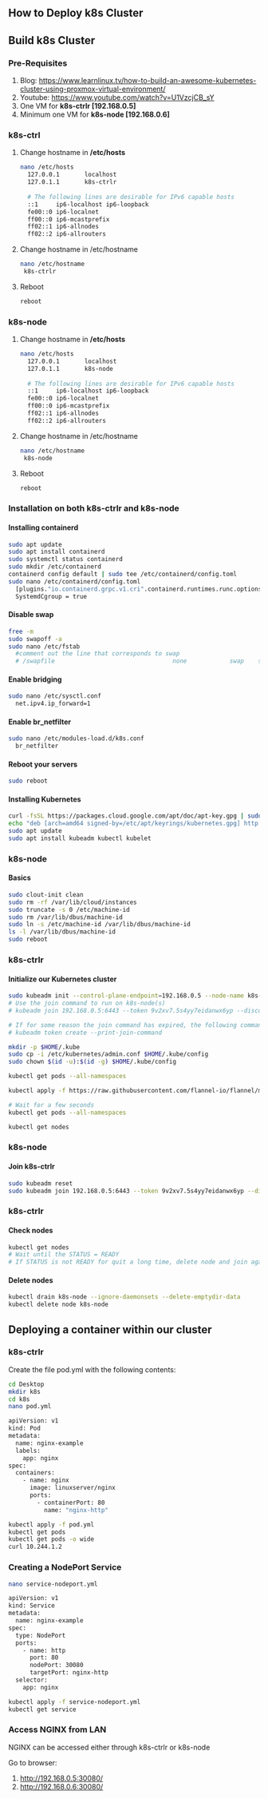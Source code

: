 ## How to Deploy k8s Cluster

## Build k8s Cluster

### Pre-Requisites

1. Blog: https://www.learnlinux.tv/how-to-build-an-awesome-kubernetes-cluster-using-proxmox-virtual-environment/
2. Youtube: https://www.youtube.com/watch?v=U1VzcjCB_sY
3. One VM for **k8s-ctrlr [192.168.0.5]**
4. Minimum one VM for **k8s-node [192.168.0.6]**

### k8s-ctrl

1. Change hostname in **/etc/hosts**

    ```bash
    nano /etc/hosts
      127.0.0.1       localhost
      127.0.1.1       k8s-ctrlr              
      
      # The following lines are desirable for IPv6 capable hosts
      ::1     ip6-localhost ip6-loopback
      fe00::0 ip6-localnet
      ff00::0 ip6-mcastprefix
      ff02::1 ip6-allnodes
      ff02::2 ip6-allrouters
    ```

2. Change hostname in /etc/hostname

   ```bash
   nano /etc/hostname
    k8s-ctrlr
   ```
3. Reboot
   ```bash
   reboot
   ```

### k8s-node

1. Change hostname in **/etc/hosts**

    ```bash
    nano /etc/hosts
      127.0.0.1       localhost
      127.0.1.1       k8s-node              
      
      # The following lines are desirable for IPv6 capable hosts
      ::1     ip6-localhost ip6-loopback
      fe00::0 ip6-localnet
      ff00::0 ip6-mcastprefix
      ff02::1 ip6-allnodes
      ff02::2 ip6-allrouters
    ```

2. Change hostname in /etc/hostname

   ```bash
   nano /etc/hostname
    k8s-node
   ```
3. Reboot
   ```bash
   reboot
   ```

### Installation on both k8s-ctrlr and k8s-node

#### Installing containerd

```bash
sudo apt update
sudo apt install containerd
sudo systemctl status containerd
sudo mkdir /etc/containerd
containerd config default | sudo tee /etc/containerd/config.toml
sudo nano /etc/containerd/config.toml
  [plugins."io.containerd.grpc.v1.cri".containerd.runtimes.runc.options]
  SystemdCgroup = true
```

#### Disable swap

```bash
free -m
sudo swapoff -a
sudo nano /etc/fstab
  #comment out the line that corresponds to swap
  # /swapfile                                 none            swap    sw              0       0
```

#### Enable bridging

```bash
sudo nano /etc/sysctl.conf
  net.ipv4.ip_forward=1
```

#### Enable br_netfilter

```bash
sudo nano /etc/modules-load.d/k8s.conf
  br_netfilter
```

#### Reboot your servers

```bash
sudo reboot
```

#### Installing Kubernetes

```bash
curl -fsSL https://packages.cloud.google.com/apt/doc/apt-key.gpg | sudo gpg --dearmor -o /etc/apt/keyrings/kubernetes.gpg
echo "deb [arch=amd64 signed-by=/etc/apt/keyrings/kubernetes.gpg] http://apt.kubernetes.io/ kubernetes-xenial main" | sudo tee -a /etc/apt/sources.list
sudo apt update
sudo apt install kubeadm kubectl kubelet
```

### k8s-node

#### Basics

```bash
sudo clout-init clean
sudo rm -rf /var/lib/cloud/instances
sudo truncate -s 0 /etc/machine-id
sudo rm /var/lib/dbus/machine-id
sudo ln -s /etc/machine-id /var/lib/dbus/machine-id
ls -l /var/lib/dbus/machine-id
sudo reboot
```

### k8s-ctrlr

#### Initialize our Kubernetes cluster

```bash
sudo kubeadm init --control-plane-endpoint=192.168.0.5 --node-name k8s-ctrlr --pod-network-cidr=10.244.0.0/16
# Use the join command to run on k8s-node(s)
# kubeadm join 192.168.0.5:6443 --token 9v2xv7.5s4yy7eidanwx6yp --discovery-token-ca-cert-hash sha256:c4e201d505a370093641e6a0fd6bc724a011a00b47a2b637ab941eba0156ae78

# If for some reason the join command has expired, the following command will provide you with a new one:
# kubeadm token create --print-join-command

mkdir -p $HOME/.kube
sudo cp -i /etc/kubernetes/admin.conf $HOME/.kube/config
sudo chown $(id -u):$(id -g) $HOME/.kube/config

kubectl get pods --all-namespaces

kubectl apply -f https://raw.githubusercontent.com/flannel-io/flannel/master/Documentation/kube-flannel.yml

# Wait for a few seconds
kubectl get pods --all-namespaces

kubectl get nodes
```

### k8s-node

#### Join k8s-ctrlr

```bash
sudo kubeadm reset 
sudo kubeadm join 192.168.0.5:6443 --token 9v2xv7.5s4yy7eidanwx6yp --discovery-token-ca-cert-hash sha256:c4e201d505a370093641e6a0fd6bc724a011a00b47a2b637ab941eba0156ae78
```

### k8s-ctrlr

#### Check nodes

```bash
kubectl get nodes
# Wait until the STATUS = READY
# If STATUS is not READY for quit a long time, delete node and join again
```

#### Delete nodes

```bash
kubectl drain k8s-node --ignore-daemonsets --delete-emptydir-data
kubectl delete node k8s-node
```

## Deploying a container within our cluster

### k8s-ctrlr

Create the file pod.yml with the following contents:

```bash
cd Desktop
mkdir k8s
cd k8s
nano pod.yml
```

```bash
apiVersion: v1
kind: Pod
metadata:
  name: nginx-example
  labels:
    app: nginx
spec:
  containers:
    - name: nginx
      image: linuxserver/nginx
      ports:
        - containerPort: 80
          name: "nginx-http"
```

```bash
kubectl apply -f pod.yml
kubectl get pods
kubectl get pods -o wide
curl 10.244.1.2
```

### Creating a NodePort Service

```bash
nano service-nodeport.yml
```

```bash
apiVersion: v1
kind: Service
metadata:
  name: nginx-example
spec:
  type: NodePort
  ports:
    - name: http
      port: 80
      nodePort: 30080
      targetPort: nginx-http
  selector:
    app: nginx
```

```bash
kubectl apply -f service-nodeport.yml
kubectl get service
```

### Access NGINX from LAN

NGINX can be accessed either through k8s-ctrlr or k8s-node

Go to browser:

1. http://192.168.0.5:30080/
2. http://192.168.0.6:30080/
